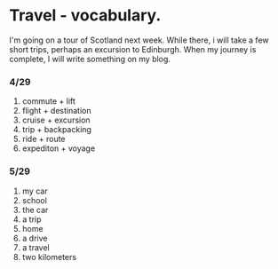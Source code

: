 # Travel - vocabulary.
I'm going on a tour of Scotland next week. While there, i will take a few short trips, perhaps an excursion to Edinburgh. When my journey is complete, I will write something on my blog.
### 4/29
1. commute + lift
2. flight + destination
3. cruise + excursion
4. trip + backpacking
5. ride + route
6. expediton + voyage
### 5/29
1. my car
2. school
3. the car
4. a trip
5. home
6. a drive
7. a travel
8. two kilometers
